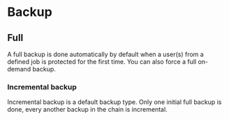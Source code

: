 # Backup

## Full

A full backup is done automatically by default when a user\(s\) from a defined job is protected for the first time. You can also force a full on-demand backup. 

### Incremental backup

Incremental backup is a default backup type. Only one initial full backup is done, every another backup in the chain is incremental.



